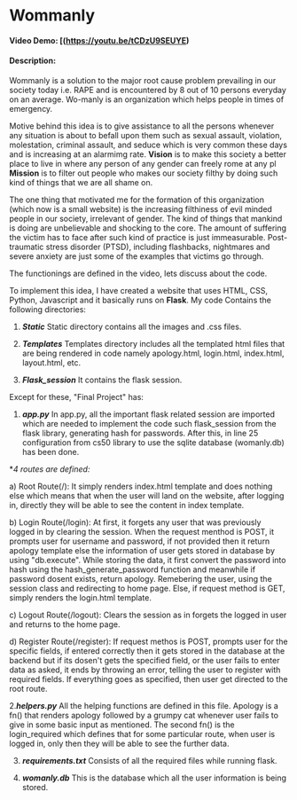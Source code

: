 # Wommanly 
#### Video Demo:  [(https://youtu.be/tCDzU9SEUYE)
#### Description:
Wommanly is a solution to the major root cause problem prevailing in our society today i.e. RAPE and is encountered by 8 out of 10 persons everyday on an average. Wo-manly is an organization which helps people in times of emergency.

Motive behind this idea is to give assistance to all the persons whenever any situation is about to befall upon them such as sexual assault, violation, molestation, criminal assault, and seduce which is very common these days and is increasing at an alarmimg rate.
**Vision** is to make this society a better place to live in where any person of any gender can freely rome at any pl
**Mission** is to filter out people who makes our society filthy by doing such kind of things that we are all shame on.

The one thing that motivated me for the formation of this organization (which now is a small website) is the increasing filthiness of evil minded people in our society, irrelevant of gender. The kind of things that mankind is doing are unbelievable and shocking to the core.
The amount of suffering the victim has to face after such kind of practice is just immeasurable. Post-traumatic stress disorder (PTSD), including flashbacks, nightmares and severe anxiety are just some of the examples that victims go through.

The functionings are defined in the video, lets discuss about the code.

To implement this idea, I have created a website that uses HTML, CSS, Python, Javascript and it basically runs on **Flask**. My code Contains the following directories:

1. ***Static*** 
Static directory contains all the images and .css files.

2. ***Templates***
Templates directory includes all the templated html files that are being rendered in code namely apology.html, login.html, index.html, layout.html, etc.

3. ***Flask_session***
It contains the flask session.

Except for these, "Final Project" has:
1. ***app.py***
In app.py, all the important flask related session are imported which are needed to implement the code such flask_session from the flask library, generating hash for passwords.
After this, in line 25 configuration from cs50 library to use the sqlite database (womanly.db) has been done.

**4 routes are defined:*

  a) Root Route(/):
     It simply renders index.html template and does nothing else which means that when the user will land on the website, after logging in, directly they will be able      to see the content in index template.
     
  b) Login Route(/login):
     At first, it forgets any user that was previously logged in by clearing the session.
     When the request menthod is POST, it prompts user for username and password, if not provided then it return apology template else the information of user gets          stored in database by using "db.execute". While storing the data, it first convert the password into hash using the hash_generate_password function and meanwhile      if password dosent exists, return apology. Remebering the user, using the session class and redirecting to home page.
     Else, if request method is GET, simply renders the login.html template.
     
  c) Logout Route(/logout):
     Clears the session as in forgets the logged in user and returns to the home page.
     
  d) Register Route(/register):
     If request methos is POST, prompts user for the specific fields, if entered correctly then it gets stored in the database at the backend but if its dosen't gets        the specified field, or the user fails to enter data as asked, it ends by throwing an error, telling the user to register with required fields.
     If everything goes as specified, then user get directed to the root route.


2.***helpers.py***
All the helping functions are defined in this file. Apology is a fn() that renders apology followed by a grumpy cat whenever user fails to give in some basic input as mentioned. The second fn() is the login_required which defines that for some particular route, when user is logged in, only then they will be able to see the further data.

3. ***requirements.txt***
Consists of all the required files while running flask.

4. ***womanly.db***
This is the database which all the user information is being stored.


